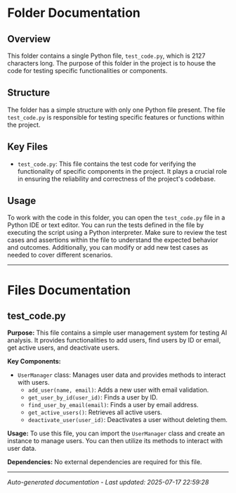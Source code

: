 # Folder Documentation

## Overview
This folder contains a single Python file, `test_code.py`, which is 2127 characters long. The purpose of this folder in the project is to house the code for testing specific functionalities or components.

## Structure
The folder has a simple structure with only one Python file present. The file `test_code.py` is responsible for testing specific features or functions within the project.

## Key Files
- `test_code.py`: This file contains the test code for verifying the functionality of specific components in the project. It plays a crucial role in ensuring the reliability and correctness of the project's codebase.

## Usage
To work with the code in this folder, you can open the `test_code.py` file in a Python IDE or text editor. You can run the tests defined in the file by executing the script using a Python interpreter. Make sure to review the test cases and assertions within the file to understand the expected behavior and outcomes. Additionally, you can modify or add new test cases as needed to cover different scenarios.

---

# Files Documentation

## test_code.py

**Purpose:** This file contains a simple user management system for testing AI analysis. It provides functionalities to add users, find users by ID or email, get active users, and deactivate users.

**Key Components:**
- `UserManager` class: Manages user data and provides methods to interact with users.
  - `add_user(name, email)`: Adds a new user with email validation.
  - `get_user_by_id(user_id)`: Finds a user by ID.
  - `find_user_by_email(email)`: Finds a user by email address.
  - `get_active_users()`: Retrieves all active users.
  - `deactivate_user(user_id)`: Deactivates a user without deleting them.

**Usage:** To use this file, you can import the `UserManager` class and create an instance to manage users. You can then utilize its methods to interact with user data.

**Dependencies:** No external dependencies are required for this file.

---
*Auto-generated documentation - Last updated: 2025-07-17 22:59:28*
